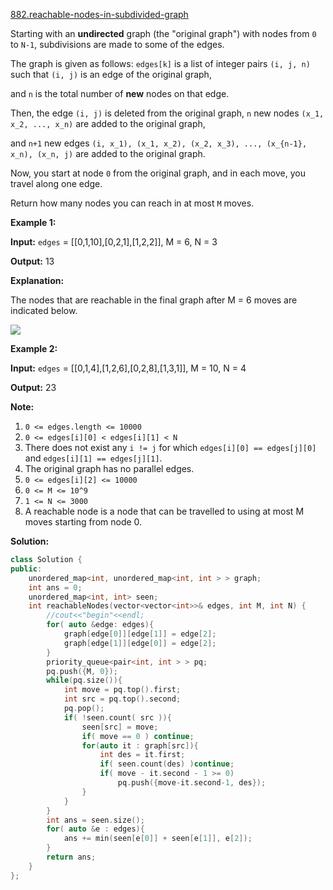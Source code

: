 [882.reachable-nodes-in-subdivided-graph](https://leetcode.com/problems/reachable-nodes-in-subdivided-graph/)  

Starting with an **undirected** graph (the "original graph") with nodes from `0` to `N-1`, subdivisions are made to some of the edges.

The graph is given as follows: `edges[k]` is a list of integer pairs `(i, j, n)` such that `(i, j)` is an edge of the original graph,

and `n` is the total number of **new** nodes on that edge. 

Then, the edge `(i, j)` is deleted from the original graph, `n` new nodes `(x_1, x_2, ..., x_n)` are added to the original graph,

and `n+1` new edges `(i, x_1), (x_1, x_2), (x_2, x_3), ..., (x_{n-1}, x_n), (x_n, j)` are added to the original graph.

Now, you start at node `0` from the original graph, and in each move, you travel along one edge. 

Return how many nodes you can reach in at most `M` moves.

**Example 1:**

  
**Input:** `edges` \= \[\[0,1,10\],\[0,2,1\],\[1,2,2\]\], M = 6, N = 3
  
**Output:** 13
  
**Explanation:** 
  
The nodes that are reachable in the final graph after M = 6 moves are indicated below.
  
![](https://s3-lc-upload.s3.amazonaws.com/uploads/2018/08/01/origfinal.png)
  

**Example 2:**

  
**Input:** `edges` \= \[\[0,1,4\],\[1,2,6\],\[0,2,8\],\[1,3,1\]\], M = 10, N = 4
  
**Output:** 23

**Note:**

1.  `0 <= edges.length <= 10000`
2.  `0 <= edges[i][0] < edges[i][1] < N`
3.  There does not exist any `i != j` for which `edges[i][0] == edges[j][0]` and `edges[i][1] == edges[j][1]`.
4.  The original graph has no parallel edges.
5.  `0 <= edges[i][2] <= 10000`
6.  `0 <= M <= 10^9`
7.  `1 <= N <= 3000`
8.  A reachable node is a node that can be travelled to using at most M moves starting from node 0.  



**Solution:**  

```cpp
class Solution {
public:
    unordered_map<int, unordered_map<int, int > > graph;
    int ans = 0;
    unordered_map<int, int> seen;
    int reachableNodes(vector<vector<int>>& edges, int M, int N) {
        //cout<<"begin"<<endl;
        for( auto &edge: edges){
            graph[edge[0]][edge[1]] = edge[2];
            graph[edge[1]][edge[0]] = edge[2];
        }
        priority_queue<pair<int, int > > pq;
        pq.push({M, 0});
        while(pq.size()){
            int move = pq.top().first;
            int src = pq.top().second;
            pq.pop();
            if( !seen.count( src )){
                seen[src] = move;
                if( move == 0 ) continue;
                for(auto it : graph[src]){
                    int des = it.first;
                    if( seen.count(des) )continue;
                    if( move - it.second - 1 >= 0)
                        pq.push({move-it.second-1, des});
                }
            }
        }
        int ans = seen.size();
        for( auto &e : edges){
            ans += min(seen[e[0]] + seen[e[1]], e[2]);
        }
        return ans;
    }
};
```
      